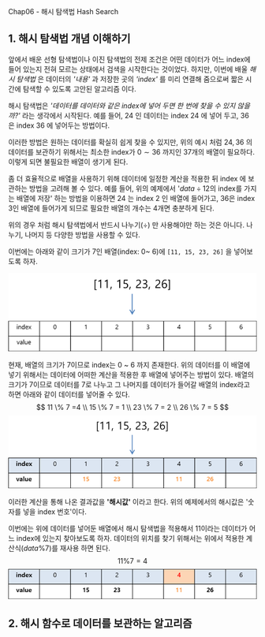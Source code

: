 Chap06 - 해시 탐색법 Hash Search

## 1. 해시 탐색법 개념 이해하기

앞에서 배운 선형 탐색법이나 이진 탐색법의 전제 조건은 어떤 데이터가 어느 index에 들어 있는지 전혀 모르는 상태에서 검색을 시작한다는 것이었다. 하지만, 이번에 배울 *해시 탐색법* 은 데이터의 *'내용'* 과 저장한 곳의 *'index'* 를 미리 연결해 줌으로써 짧은 시간에 탐색할 수 있도록 고안된 알고리즘 이다. <br />

해시 탐색법은 *'데이터를 데이터와 같은 index에 넣어 두면 한 번에 찾을 수 있지 않을까?'* 라는 생각에서 시작된다. 예를 들어, $24$ 인 데이터는 index $24$ 에 넣어 두고, $36$ 은 index $36$ 에 넣어두는 방법이다. <br />

이러한 방법은 원하는 데이터를 확실히 쉽게 찾을 수 있지만, 위의 예시 처럼 $24, 36$ 의 데이터를 보관하기 위해서는 최소한 index가 $0 \sim  36$ 까지인 37개의 배열이 필요하다. 이렇게 되면 불필요한 배열이 생기게 된다. <br />

좀 더 효율적으로 배열을 사용하기 위해 데이터에 일정한 계산을 적용한 뒤 index 에 보관하는 방법을 고려해 볼 수 있다. 예를 들어, 위의 예제에서 '$data \div 12$의 index를 가지는 배열에 저장' 하는 방법을 이용하면 $24$ 는 index $2$ 인 배열에 들어가고, $36$은 index $3$인 배열에 들어가게 되므로 필요한 배열의 개수는 4개면 충분하게 된다. <br />

위의 경우 처럼 해시 탐색법에서 반드시 나누기($\div$) 만 사용해야만 하는 것은 아니다. 나누기, 나머지 등 다양한 방법을 사용할 수 있다. <br />

이번에는 아래와 같이 크기가 7인 배열(index: 0~ 6)에 `[11, 15, 23, 26]` 을 넣어보도록 하자.

![](./images/hash_search01.png)

현재, 배열의 크기가 7이므로 index는 0 ~ 6 까지 존재한다. 위의 데이터를 이 배열에 넣기 위해서는 데이터에 어떠한 계산을 적용한 후 배열에 넣어주는 방법이 있다.  배열의 크기가 7이므로 데이터를 7로 나누고 그 나머지를 데이터가 들어갈 배열의 index라고 하면 아래와 같이 데이터를 넣어줄 수 있다.
$$
11 \% 7 =4 \\
15 \% 7 = 1 \\
23 \% 7 = 2 \\
26 \% 7 = 5
$$
![](./images/hash_search02.png)



이러한 계산을 통해 나온 결과값을 **'해시값'** 이라고 한다. 위의 예제에서의 해시값은 '숫자를 넣을 index 번호'이다.  <br />

이번에는 위에 데이터를 넣어둔 배열에서 해시 탐색법을 적용해서 11이라는 데이터가 어느 index에 있는지 찾아보도록 하자. 데이터의 위치를 찾기 위해서는 위에서 적용한 계산식($data \% 7$)를 재사용 하면 된다.
$$
11 \% 7 = 4
$$
![](./images/hash_search03.png)



## 2. 해시 함수로 데이터를 보관하는 알고리즘


